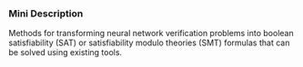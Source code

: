 ### Mini Description

Methods for transforming neural network verification problems into boolean satisfiability (SAT) or satisfiability modulo theories (SMT) formulas that can be solved using existing tools.
